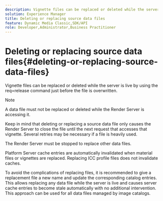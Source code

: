 ```yaml
---
description: Vignette files can be replaced or deleted while the server is live by using the req=release command just before the file is overwritten.
solution: Experience Manager
title: Deleting or replacing source data files
feature: Dynamic Media Classic,SDK/API
role: Developer,Administrator,Business Practitioner
---
```


# Deleting or replacing source data files{#deleting-or-replacing-source-data-files}

Vignette files can be replaced or deleted while the server is live by using the req=release command just before the file is overwritten.

>[!NOTE]
>
>A data file must not be replaced or deleted while the Render Server is accessing it.

Keep in mind that deleting or replacing a source data file only causes the Render Server to close the file until the next request that accesses that vignette. Several retries may be necessary if a file is heavily used.

The Render Server must be stopped to replace other data files.

Platform Server cache entries are automatically invalidated when material files or vignettes are replaced. Replacing ICC profile files does not invalidate caches.

To avoid the complications of replacing files, it is recommended to give a replacement file a new name and update the corresponding catalog entries. This allows replacing any data file while the server is live and causes server cache entries to become stale automatically with no additional intervention. This approach can be used for all data files managed by image catalogs. 
